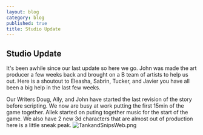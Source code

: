 ```yaml
---
layout: blog
category: blog
published: true
title: Studio Update
---
```




## Studio Update
It's been awhile since our last update so here we go.
John was made the art producer a few weeks back and brought on a B team of artists to help us out. Here is a shoutout to Eleasha, Sabrin, Tucker, and Javier you have all been a big help in the last few weeks.

Our Writers Doug, Ally, and John have started the last revision of the story before scripting. We now are busy at work putting the first 15min of the game together. Allek started on puting together music for the start of the game. We also have 2 new 3d characters that are almost out of production here is a little sneak peak.
![TankandSnipsWeb.png]({{site.baseurl}}/media/TankandSnipsWeb.png)
